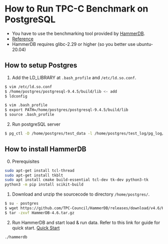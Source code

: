 # How to Run TPC-C Benchmark on PostgreSQL
- You have to use the benchmarking tool provided by [HammerDB](https://github.com/TPC-Council/HammerDB).
- [Reference](https://www.hammerdb.com/docs/)
- HammerDB requires glibc-2.29 or higher (so you better use ubuntu-20.04)


## How to setup Postgres 
1. Add the LD_LIBRARY at ```.bash_profile``` and ```/etc/ld.so.conf```.
```bash
$ vim /etc/ld.so.conf
$ /home/postgres/postgresql-9.4.5/build/lib <- add
$ ldconfig

$ vim .bash_profile
$ export PATH=/home/postgres/postgresql-9.4.5/build/lib 
$ source .bash_profile
```

2. Run postgreSQL server
```bash
$ pg_ctl -D /home/postgres/test_data -l /home/postgres/test_log/pg_log/logfile start
```

## How to install HammerDB
0. Prerequisites
```bash
sudo apt-get install tcl-thread
sudo apt-get install tkblt
sudo apt install cmake build-essential tcl-dev tk-dev python3-tk
python3 -m pip install scikit-build
```

1. Download and unzip the sourcecode to directory ```/home/postgres/```.
```bash
$ su - postgres
$ wget https://github.com/TPC-Council/HammerDB/releases/download/v4.6/HammerDB-4.6-Linux.tar.gz
$ tar -zxvf HammerDB-4.6.tar.gz
```

2. Run HammerDB and start load & run data. Refer to this link for guide for quick start. [Quick Start](https://www.hammerdb.com/docs/ch02.html)
```bash
./hammerdb
```

